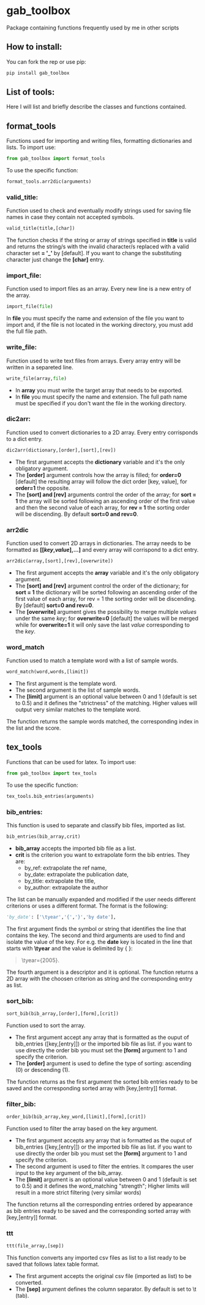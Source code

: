 # gab_toolbox
Package containing functions frequently used by me in other scripts
## How to install:
You can fork the rep or use pip:
 ``` python
 pip install gab_toolbox
 ```
## List of tools:

Here I will list and briefly describe the classes and functions contained.

## format_tools
Functions used for importing and writing files, formatting dictionaries and lists. To import use:  
 ``` python
 from gab_toolbox import format_tools
 ```
To use the specific function:
 ``` python
 format_tools.arr2dic(arguments)
 ```
 
### valid_title:

Function used to check and eventually modify strings used for saving file names in case they contain not accepted symbols. 
```python
valid_title(title,[char])
```
The function checks if the string or array of strings specified in **title** is valid and returns the string/s with the invalid character/s replaced with a valid character set **= '_'** by [default]. If you want to change the substituting character  just change the **[char]** entry.

### import_file:
Function used to import files as an array. Every new line is a new entry of the array.

```python
import_file(file)
```
In **file** you must specify the name and extension of the file you want to import and, if the file is not located in the working directory, you must add the full file path.

### write_file:
Function used to write text files from arrays. Every array entry will be written in a separeted line.

```python
write_file(array,file)
```

+ In **array** you must write the target array that needs to be exported. 
+ In **file** you must specify the name and extension. The full path name must be specified if you don't want the file in the working directory. 

### dic2arr:

Function used to convert dictionaries to a 2D array. Every entry corrisponds to a dict entry.

```python
dic2arr(dictionary,[order],[sort],[rev])
```
+ The first argument accepts the **dictionary** variable and it's the only obligatory argument. 
+ The **[order]** argument controls how the array is filled; for **order=0** [default] the resulting array will follow the dict order [key, value], for **order=1** the opposite.
+ The **[sort] and [rev]** arguments control the order of the array; for **sort = 1** the array will be sorted following an ascending order of the first value and then the second value of each array, for **rev = 1** the sorting order will be discending. By default **sort=0 and rev=0**.

### arr2dic
Function used to convert 2D arrays in dictionaries. The array needs to be formatted as **[[*key*,*value*],...]** and every array will corrispond to a dict entry.

```python
arr2dic(array,[sort],[rev],[overwrite])
```
+ The first argument accepts the **array** variable and it's the only obligatory argument. 
+ The **[sort] and [rev]** argument control the order of the dictionary; for **sort = 1** the dictionary will be sorted following an ascending order of the first value of each array, for rev = 1 the sorting order will be discending. By [default] **sort=0 and rev=0**.
+ The **[overwrite]** argument gives the possibility to merge multiple *values* under the same *key*; for **overwrite=0** [default] the values will be merged while for **overwrite=1** it will only save the last *value* corresponding to the *key*.


### word_match
Function used to match a template word with a list of sample words.

```python
word_match(word,words,[limit])
```

+ The first argument is the template word.
+ The second argument is the list of sample words.
+ The **[limit]** argument is an optional value between 0 and 1 (default is set to 0.5) and it defines the "strictness" of the matching. Higher values will output very similar matches to the template word.

The function returns the sample words matched, the corresponding index in the list and the score.


## tex_tools

Functions that can be used for latex. To import use:  
 ``` python
 from gab_toolbox import tex_tools
 ```
To use the specific function:
 ``` python
 tex_tools.bib_entries(arguments)
```

### bib_entries:
This function is used to separate and classify bib files, imported as list.
```python
bib_entries(bib_array,crit)
```

+ **bib_array** accepts the imported bib file as a list.
+ **crit** is the criterion you want to extrapolate form the bib entries. They are:
    + by_ref: extrapolate the ref name,
    + by_date: extrapolate the publication date,
    + by_title: extrapolate the title,
    + by_author: extrapolate the author

The list can be manually expanded and modified if the user needs different criterions or uses a different format. The format is the following:
```python
'by_date': ['\tyear','{','}','by date'],
```
The first argument finds the symbol or string that identifies the line that contains the key. The second and third arguments are used to find and isolate the value of the key. For e.g. the **date** key is located in the line that starts with **\tyear** and the value is delimited by { }: 
>\tyear={2005}.

The fourth argument is a descriptor and it is optional.
The function returns a 2D array with the choosen criterion as string and the corresponding entry as list.

### sort_bib:
```python
sort_bib(bib_array,[order],[form],[crit])
```
Function used to sort the array. 
+ The first argument accept any array that is formatted as the ouput of bib_entries ([key,[entry]]) or the imported bib file as list. if you want to use directly the order bib you must set the **[form]** argument to 1 and specify the criterion.
+ The **[order]** argument is used to define the type of sorting: ascending (0) or descending (1).

The function returns as the first argument the sorted bib entries ready to be saved and the corresponding sorted array with [key,[entry]] format.



### filter_bib:
```python
order_bib(bib_array,key_word,[limit],[form],[crit])
```
Function used to filter the array based on the key argument. 
+ The first argument accepts any array that is formatted as the ouput of bib_entries ([key,[entry]]) or the imported bib file as list. if you want to use directly the order bib you must set the **[form]** argument to 1 and specify the criterion.
+ The second argument is used to filter the entries. It compares the user input to the key argument of the bib_array.
+ The **[limit]** argument is an optional value between 0 and 1 (default is set to 0.5) and it defines the word_matching "strength"; Higher limits will result in a more strict filtering (very similar words) 

The function returns all the corresponding entries ordered by appearance as bib entries ready to be saved and the corresponding sorted array with [key,[entry]] format.



### ttt
```python
ttt(file_array,[sep])
```
This function converts any imported csv files as list to a list ready to be saved that follows latex table format.
+ The first argument accepts the original csv file (imported as list) to be converted.
+ The **[sep]** argument defines the column separator. By default is set to \t (tab).

